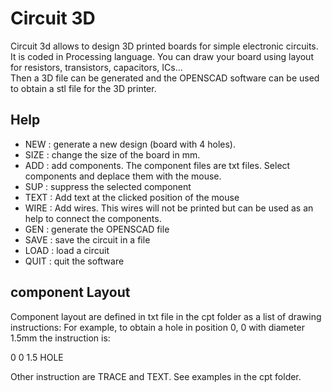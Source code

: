 # Circuit 3D
Circuit 3d allows to design 3D printed boards for simple electronic circuits. It is coded in Processing language.
You can draw your board using layout for resistors, transistors, capacitors, ICs...  
Then a 3D file can be generated and the OPENSCAD software can be used to obtain a stl file for the 3D printer.

## Help

- NEW : generate a new design (board with 4 holes).
- SIZE : change the size of the board in mm.
- ADD : add components. The component files are txt files. Select components and deplace them with the mouse. 
- SUP : suppress the selected component
- TEXT : Add  text at the clicked position of the mouse
- WIRE : Add wires. This wires will not be printed but can be used as an help to connect the components.
- GEN : generate the OPENSCAD file
- SAVE : save the circuit in a file
- LOAD : load a circuit
- QUIT : quit the software

## component Layout

Component layout are defined in txt file in the cpt folder as a list of drawing instructions:
For example, to obtain a hole in position 0, 0 with diameter 1.5mm the instruction is:

0
0
1.5
HOLE

Other instruction are TRACE and TEXT. See examples in the cpt folder.


